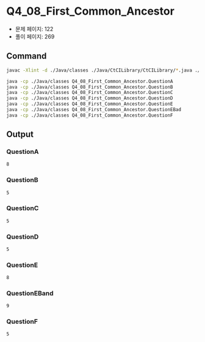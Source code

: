 # Q4_08_First_Common_Ancestor

- 문제 페이지: 122
- 풀이 페이지: 269

## Command

```sh
javac -Xlint -d ./Java/classes ./Java/CtCILibrary/CtCILibrary/*.java ./Java/Ch\ 04.\ Trees\ and\ Graphs/Q4_08_First_Common_Ancestor/*.java

java -cp ./Java/classes Q4_08_First_Common_Ancestor.QuestionA
java -cp ./Java/classes Q4_08_First_Common_Ancestor.QuestionB
java -cp ./Java/classes Q4_08_First_Common_Ancestor.QuestionC
java -cp ./Java/classes Q4_08_First_Common_Ancestor.QuestionD
java -cp ./Java/classes Q4_08_First_Common_Ancestor.QuestionE
java -cp ./Java/classes Q4_08_First_Common_Ancestor.QuestionEBad
java -cp ./Java/classes Q4_08_First_Common_Ancestor.QuestionF
```

## Output

### QuestionA

```txt
8
```

### QuestionB

```txt
5
```

### QuestionC

```txt
5
```

### QuestionD

```txt
5
```

### QuestionE

```txt
8
```

### QuestionEBand

```txt
9
```

### QuestionF

```txt
5
```

